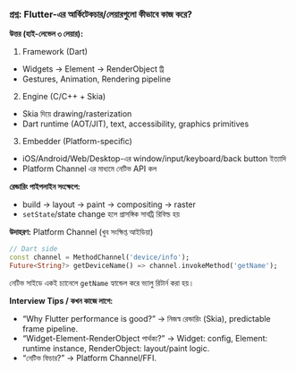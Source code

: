 ### প্রশ্ন: Flutter-এর আর্কিটেকচার/লেয়ারগুলো কীভাবে কাজ করে?

**উত্তর (হাই-লেভেল ৩ লেয়ার):**

1) Framework (Dart)
- Widgets → Element → RenderObject ট্রি
- Gestures, Animation, Rendering pipeline

2) Engine (C/C++ + Skia)
- Skia দিয়ে drawing/rasterization
- Dart runtime (AOT/JIT), text, accessibility, graphics primitives

3) Embedder (Platform-specific)
- iOS/Android/Web/Desktop-এর window/input/keyboard/back button ইত্যাদি
- Platform Channel এর মাধ্যমে নেটিভ API কল

**রেন্ডারিং পাইপলাইন সংক্ষেপে:**

- build → layout → paint → compositing → raster
- `setState`/state change হলে প্রাসঙ্গিক সাবট্রি রিবিল্ড হয়

**উদাহরণ:** Platform Channel (খুব সংক্ষিপ্ত আইডিয়া)

```dart
// Dart side
const channel = MethodChannel('device/info');
Future<String?> getDeviceName() => channel.invokeMethod('getName');
```

নেটিভ সাইডে একই চ্যানেলে `getName` হ্যান্ডেল করে ভ্যালু রিটার্ন করা হয়।

**Interview Tips / কখন কাজে লাগে:**

- “Why Flutter performance is good?” → নিজস্ব রেন্ডারিং (Skia), predictable frame pipeline.
- “Widget-Element-RenderObject পার্থক্য?” → Widget: config, Element: runtime instance, RenderObject: layout/paint logic.
- “নেটিভ ফিচার?” → Platform Channel/FFI.


